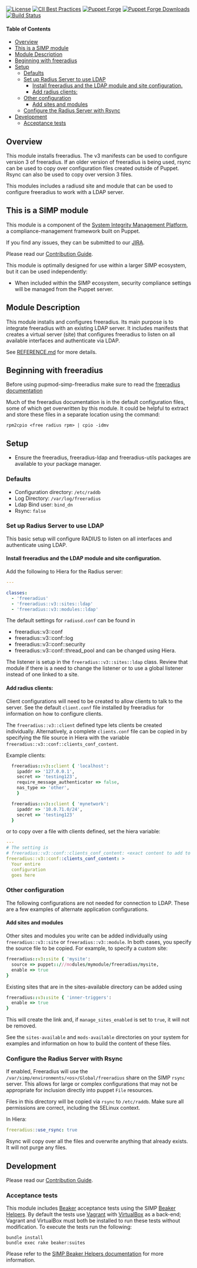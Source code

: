 [![License](https://img.shields.io/:license-apache-blue.svg)](http://www.apache.org/licenses/LICENSE-2.0.html)
[![CII Best Practices](https://bestpractices.coreinfrastructure.org/projects/73/badge)](https://bestpractices.coreinfrastructure.org/projects/73)
[![Puppet Forge](https://img.shields.io/puppetforge/v/simp/freeradius.svg)](https://forge.puppetlabs.com/simp/freeradius)
[![Puppet Forge Downloads](https://img.shields.io/puppetforge/dt/simp/freeradius.svg)](https://forge.puppetlabs.com/simp/freeradius)
[![Build Status](https://travis-ci.org/simp/pupmod-simp-freeradius.svg)](https://travis-ci.org/simp/pupmod-simp-freeradius)

#### Table of Contents

<!-- vim-markdown-toc GFM -->

* [Overview](#overview)
* [This is a SIMP module](#this-is-a-simp-module)
* [Module Description](#module-description)
* [Beginning with freeradius](#beginning-with-freeradius)
* [Setup](#setup)
  * [Defaults](#defaults)
  * [Set up Radius Server to use LDAP](#set-up-radius-server-to-use-ldap)
    * [Install freeradius and the LDAP module and site configuration.](#install-freeradius-and-the-ldap-module-and-site-configuration)
    * [Add radius clients:](#add-radius-clients)
  * [Other configuration](#other-configuration)
    * [Add sites and modules](#add-sites-and-modules)
  * [Configure the Radius Server with Rsync](#configure-the-radius-server-with-rsync)
* [Development](#development)
  * [Acceptance tests](#acceptance-tests)

<!-- vim-markdown-toc -->

## Overview

This module installs freeradius. The v3 manifests can be used to configure
version 3 of freeradius.  If an older version of freeradius is being used,
rsync can be used to copy over configuration files created outside of Puppet.
Rsync can also be used to copy over version 3 files.

This modules includes a radiusd site and module that can be used to configure
freeradius to work with a LDAP server.

## This is a SIMP module

This module is a component of the [System Integrity Management Platform](https://simp-project.com),
a compliance-management framework built on Puppet.

If you find any issues, they can be submitted to our
[JIRA](https://simp-project.atlassian.net/).

Please read our [Contribution Guide](https://simp.readthedocs.io/en/stable/contributors_guide/index.html).

This module is optimally designed for use within a larger SIMP ecosystem, but
it can be used independently:

* When included within the SIMP ecosystem, security compliance settings will be
  managed from the Puppet server.

## Module Description

This module installs and configures freeradius. Its main purpose is to
integrate freeradius with an existing LDAP server. It includes manifests that
creates a virtual server (site) that configures freeradius to listen on all
available interfaces and authenticate via LDAP.

See [REFERENCE.md](REFERENCE.md) for more details.

## Beginning with freeradius

Before using pupmod-simp-freeradius make sure to read the
[freeradius documentation](http://freeradius.org/documentation)

Much of the freeradius documentation is in the default configuration files,
some of which get overwritten by this module.  It could be helpful to extract
and store these files in a separate location using the command:

```shell
rpm2cpio <free radius rpm> | cpio -idmv
```

## Setup

* Ensure the freeradius, freeradius-ldap and freeradius-utils packages are
  available to your package manager.


### Defaults

* Configuration directory: `/etc/raddb`
* Log Directory: `/var/log/freeradius`
* Ldap Bind user: `bind_dn`
* Rsync: `false`

### Set up Radius Server to use LDAP

This basic setup will configure RADIUS to listen on all interfaces and
authenticate using LDAP.

#### Install freeradius and the LDAP module and site configuration.

Add the following to Hiera for the Radius server:

```yaml
---

classes:
  - 'freeradius'
  - 'freeradius::v3::sites::ldap'
  - 'freeradius::v3::modules::ldap'
```

The default settings for `radiusd.conf` can be found in
  - freeradius::v3::conf
  - freeradius::v3::conf::log
  - freeradius::v3::conf::security
  - freeradius::v3::conf::thread_pool
and can be changed using Hiera.

The listener is setup in the `freeradius::v3::sites::ldap` class.  Review that
module if there is a need to change the listener or to use a global listener
instead of one linked to a site.

#### Add radius clients:

Client configurations will need to be created to allow clients to talk to the
server.  See the default `client.conf` file installed by freeradius for
information on how to configure clients.

The `freeradius::v3::client` defined type lets clients be created individually.
Alternatively, a complete `clients.conf` file can be copied in by specifying
the file source in Hiera with the variable
`freeradius::v3::conf::clients_conf_content`.

Example clients:

``` ruby
  freeradius::v3::client { 'localhost':
    ipaddr => '127.0.0.1',
    secret => 'testing123',
    require_message_authenticator => false,
    nas_type => 'other',
    }

  freeradius::v3::client { 'mynetwork':
    ipaddr => '10.0.71.0/24',
    secret => 'testing123'
  }
```

or to copy over a file with clients defined, set the hiera variable:

``` yaml
---
# The setting is
# freeradius::v3::conf::clients_conf_content: <exact content to add to file>
freeradius::v3::conf::clients_conf_content: >
  Your entire
  configuration
  goes here
```


### Other configuration

The following configurations are not needed for connection to LDAP.  These are
a few examples of alternate application configurations.

#### Add sites and modules

Other sites and modules you write can be added individually using
`freeradius::v3::site` or `freeradius::v3::module`.  In both cases, you specify
the source file to be copied.  For example, to specify a custom site:

``` ruby
freeradius::v3::site { 'mysite':
  source => puppet::///modules/mymodule/freeradius/mysite,
  enable => true
}
```

Existing sites that are in the sites-available directory can be added using

``` ruby
freeradius::v3::site { 'inner-triggers':
  enable => true
}
```

This will create the link and, if `manage_sites_enabled` is set to `true`, it
will not be removed.

See the `sites-available` and `mods-available` directories on your system for
examples and information on how to build the content of these files.

### Configure the Radius Server with Rsync

If enabled, Freeradius will use the
`/var/simp/environments/<os>/Global/freeradius` share on the SIMP `rsync`
server. This allows for large or complex configurations that may not be
appropriate for inclusion directly into puppet `File` resources.

Files in this directory will be copied via `rsync` to `/etc/raddb`. Make sure
all permissions are correct, including the SELinux context.

In Hiera:

``` yaml
freeradius::use_rsync: true
```

Rsync will copy over all the files and overwrite anything that already exists.
It will not purge any files.

## Development

Please read our [Contribution Guide](https://simp.readthedocs.io/en/stable/contributors_guide/index.html).

### Acceptance tests

This module includes [Beaker](https://github.com/puppetlabs/beaker) acceptance
tests using the SIMP [Beaker Helpers](https://github.com/simp/rubygem-simp-beaker-helpers).
By default the tests use [Vagrant](https://www.vagrantup.com/) with
[VirtualBox](https://www.virtualbox.org) as a back-end; Vagrant and VirtualBox
must both be installed to run these tests without modification. To execute the
tests run the following:

```shell
bundle install
bundle exec rake beaker:suites
```

Please refer to the [SIMP Beaker Helpers documentation](https://github.com/simp/rubygem-simp-beaker-helpers/blob/master/README.md)
for more information.

